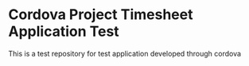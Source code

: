 Cordova Project Timesheet Application Test
===========================================

This is a test repository for test application developed through cordova

